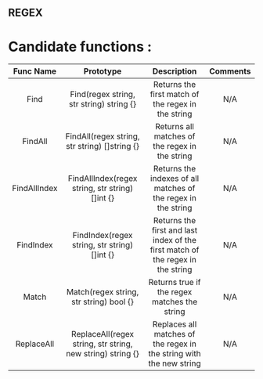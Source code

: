 ## REGEX

# Candidate functions :

|  Func Name   |                         Prototype                          |                                  Description                                   | Comments |
|:------------:|:----------------------------------------------------------:|:------------------------------------------------------------------------------:|:--------:|
|     Find     |          Find(regex string, str string) string {}          |               Returns the first match of the regex in the string               |   N/A    |
|   FindAll    |       FindAll(regex string, str string) []string {}        |                 Returns all matches of the regex in the string                 |   N/A    |
| FindAllIndex |      FindAllIndex(regex string, str string) []int {}       |         Returns the indexes of all matches of the regex in the string          |   N/A    |
|  FindIndex   |        FindIndex(regex string, str string) []int {}        | Returns the first and last index of the first match of the regex in the string |   N/A    |
|    Match     |          Match(regex string, str string) bool {}           |                  Returns true if the regex matches the string                  |   N/A    |
|  ReplaceAll  | ReplaceAll(regex string, str string, new string) string {} |      Replaces all matches of the regex in the string with the new string       |   N/A    |
